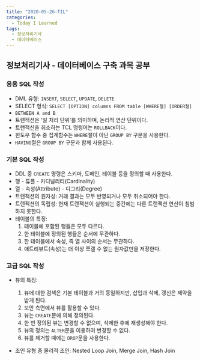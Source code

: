 ```yaml
---
title: "2020-05-26-TIL"
categories:
  - Today I Learned
tags:
  - 정보처리기사
  - 데이터베이스
---
```


## 정보처리기사 - 데이터베이스 구축 과목 공부

### 응용 SQL 작성
  
  - DML 유형: `INSERT`, `SELECT`, `UPDATE`, `DELETE`
  - SELECT 형식: `SELECT [OPTION] columns FROM table [WHERE절] [ORDER절]`
  - `BETWEEN A and B`
  - 트랜잭션은 '일 처리 단위'를 의미하며, 논리적 연산 단위이다.
  - 트랜잭션을 취소하는 TCL 명령어는 `ROLLBACK`이다.
  - 윈도우 함수 중 집계함수는 `WHERE`절이 아닌 `GROUP BY` 구문을 사용한다.
  - `HAVING`절은 `GROUP BY` 구문과 함께 사용된다.
  
### 기본 SQL 작성
  
  - DDL 중 `CREATE` 명령은 스키마, 도메인, 테이블 등을 정의할 때 사용한다.
  - 행 - 튜플 - 카디널리티(Cardinality)
  - 열 - 속성(Attribute) - 디그리(Degree)
  - 트랜잭션의 원자성: 거래 결과는 모두 반영되거나 모두 취소되어야 한다.
  - 트랜잭션의 독립성: 현재 트랜잭션이 실행되는 중간에는 다른 트랜잭션 연산이 침범하지 못한다.
  - 테이블의 특징: 
    1. 테이블에 포함된 행들은 모두 다르다.
    2. 한 테이블에 정의된 행들은 순서에 무관하다.
    3. 한 테이블에서 속성, 즉 열 사이의 순서는 무관하다.
    4. 애트리뷰트(속성)는 더 이상 쪼갤 수 없는 원자값만을 저장한다.
  
### 고급 SQL 작성
  
  - 뷰의 특징: 
    1. 뷰에 대한 검색은 기본 테이블과 거의 동일하지만, 삽입과 삭제, 갱신은 제약을 받게 된다.
    2. 보안 측면에서 뷰를 활용할 수 있다.
    3. 뷰는 `CREATE`문에 의해 정의된다.
    4. 한 번 정의된 뷰는 변경할 수 없으며, 삭제한 후에 재생성해야 한다.
    5. 뷰의 정의는 `ALTER`문을 이용하여 변경할 수 없다.
    6. 뷰를 제거할 때에는 `DROP`문을 사용한다.

  - 조인 유형 중 물리적 조인: Nested Loop Join, Merge Join, Hash Join
